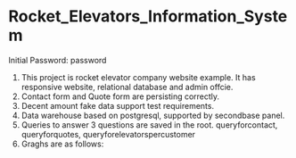 # Rocket_Elevators_Information_System
Initial Password: password 
1. This project is rocket elevator company website example. It has responsive website, relational database and admin offcie.
2. Contact form and Quote form are persisting correctly.
3. Decent amount fake data support test requirements. 
4. Data warehouse based on postgresql, supported by secondbase panel.
5. Queries to answer 3 questions are saved in the root. queryforcontact, queryforquotes, queryforelevatorspercustomer
6. Graghs are as follows:




